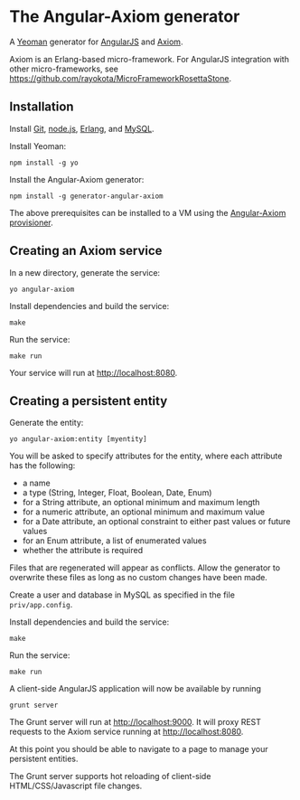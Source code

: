 # The Angular-Axiom generator 

A [Yeoman](http://yeoman.io) generator for [AngularJS](http://angularjs.org) and [Axiom](https://github.com/tsujigiri/axiom).

Axiom is an Erlang-based micro-framework.  For AngularJS integration with other micro-frameworks, see https://github.com/rayokota/MicroFrameworkRosettaStone.

## Installation

Install [Git](http://git-scm.com), [node.js](http://nodejs.org), [Erlang](http://www.erlang.org/), and [MySQL](http://www.mysql.com/).

Install Yeoman:

    npm install -g yo

Install the Angular-Axiom generator:

    npm install -g generator-angular-axiom

The above prerequisites can be installed to a VM using the [Angular-Axiom provisioner](https://github.com/rayokota/provision-angular-axiom).

## Creating an Axiom service

In a new directory, generate the service:

    yo angular-axiom

Install dependencies and build the service:

    make
    
Run the service:

	make run

Your service will run at [http://localhost:8080](http://localhost:8080).


## Creating a persistent entity

Generate the entity:

    yo angular-axiom:entity [myentity]

You will be asked to specify attributes for the entity, where each attribute has the following:

- a name
- a type (String, Integer, Float, Boolean, Date, Enum)
- for a String attribute, an optional minimum and maximum length
- for a numeric attribute, an optional minimum and maximum value
- for a Date attribute, an optional constraint to either past values or future values
- for an Enum attribute, a list of enumerated values
- whether the attribute is required

Files that are regenerated will appear as conflicts.  Allow the generator to overwrite these files as long as no custom changes have been made.

Create a user and database in MySQL as specified in the file `priv/app.config`.

Install dependencies and build the service:

    make
    
Run the service:

	make run
	    
A client-side AngularJS application will now be available by running

	grunt server
	
The Grunt server will run at [http://localhost:9000](http://localhost:9000).  It will proxy REST requests to the Axiom service running at [http://localhost:8080](http://localhost:8080).

At this point you should be able to navigate to a page to manage your persistent entities.  

The Grunt server supports hot reloading of client-side HTML/CSS/Javascript file changes.

